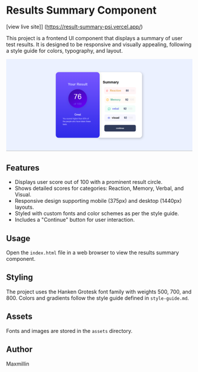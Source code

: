 # Results Summary Component

[view live site]] (https://result-summary-psi.vercel.app/)

This project is a frontend UI component that displays a summary of user test results. It is designed to be responsive and visually appealing, following a style guide for colors, typography, and layout.

![Project Screenshot](./image.png)

## Features

- Displays user score out of 100 with a prominent result circle.
- Shows detailed scores for categories: Reaction, Memory, Verbal, and Visual.
- Responsive design supporting mobile (375px) and desktop (1440px) layouts.
- Styled with custom fonts and color schemes as per the style guide.
- Includes a "Continue" button for user interaction.

## Usage

Open the `index.html` file in a web browser to view the results summary component.

## Styling

The project uses the Hanken Grotesk font family with weights 500, 700, and 800. Colors and gradients follow the style guide defined in `style-guide.md`.

## Assets

Fonts and images are stored in the `assets` directory.

## Author

Maxmillin
